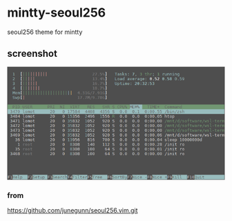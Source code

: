 # mintty-seoul256
seoul256 theme for mintty

## screenshot
 ![image](https://github.com/LomotHo/mintty-seoul256/blob/master/screenshot1.png)

### from
https://github.com/junegunn/seoul256.vim.git
